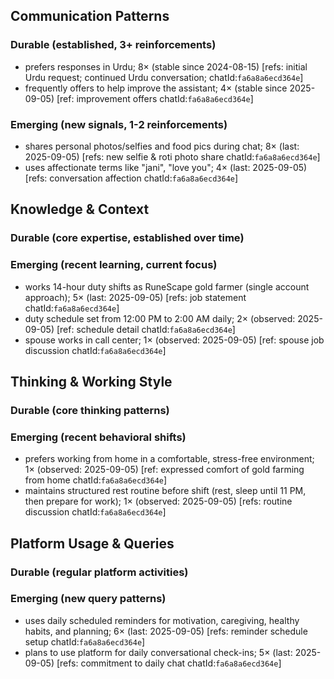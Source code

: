 ## Communication Patterns
### Durable (established, 3+ reinforcements)
- prefers responses in Urdu; 8× (stable since 2024-08-15) [refs: initial Urdu request; continued Urdu conversation; chatId:`fa6a8a6ecd364e`]
- frequently offers to help improve the assistant; 4× (stable since 2025-09-05) [ref: improvement offers chatId:`fa6a8a6ecd364e`]

### Emerging (new signals, 1-2 reinforcements)
- shares personal photos/selfies and food pics during chat; 8× (last: 2025-09-05) [refs: new selfie & roti photo share chatId:`fa6a8a6ecd364e`]
- uses affectionate terms like "jani", "love you"; 4× (last: 2025-09-05) [refs: conversation affection chatId:`fa6a8a6ecd364e`]

## Knowledge & Context
### Durable (core expertise, established over time)

### Emerging (recent learning, current focus)
- works 14-hour duty shifts as RuneScape gold farmer (single account approach); 5× (last: 2025-09-05) [refs: job statement chatId:`fa6a8a6ecd364e`]
- duty schedule set from 12:00 PM to 2:00 AM daily; 2× (observed: 2025-09-05) [ref: schedule detail chatId:`fa6a8a6ecd364e`]
- spouse works in call center; 1× (observed: 2025-09-05) [ref: spouse job discussion chatId:`fa6a8a6ecd364e`]

## Thinking & Working Style
### Durable (core thinking patterns)

### Emerging (recent behavioral shifts)
- prefers working from home in a comfortable, stress-free environment; 1× (observed: 2025-09-05) [ref: expressed comfort of gold farming from home chatId:`fa6a8a6ecd364e`]
- maintains structured rest routine before shift (rest, sleep until 11 PM, then prepare for work); 1× (observed: 2025-09-05) [refs: routine discussion chatId:`fa6a8a6ecd364e`]

## Platform Usage & Queries
### Durable (regular platform activities)

### Emerging (new query patterns)
- uses daily scheduled reminders for motivation, caregiving, healthy habits, and planning; 6× (last: 2025-09-05) [refs: reminder schedule setup chatId:`fa6a8a6ecd364e`]
- plans to use platform for daily conversational check-ins; 5× (last: 2025-09-05) [refs: commitment to daily chat chatId:`fa6a8a6ecd364e`]